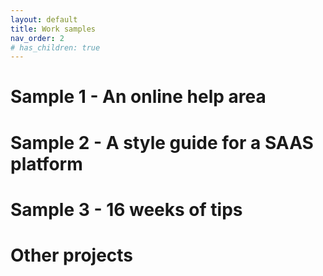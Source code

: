 ```yaml
---
layout: default
title: Work samples
nav_order: 2
# has_children: true
---
```


# Sample 1 - An online help area

# Sample 2 - A style guide for a SAAS platform

# Sample 3 - 16 weeks of tips

# Other projects


